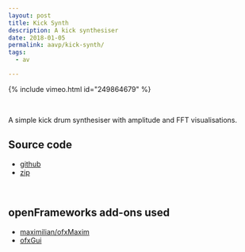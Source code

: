 ```yaml
---
layout: post
title: Kick Synth
description: A kick synthesiser
date: 2018-01-05
permalink: aavp/kick-synth/
tags:
  - av

---
```


{% include vimeo.html id="249864679" %}

<br />

A simple kick drum synthesiser with amplitude and FFT visualisations.

## Source code

- <a href="https://github.com/samludford/fm_synth">github</a>
- <a href="https://github.com/samludford/fm_synth">zip</a>

<br />

## openFrameworks add-ons used

- <a href="https://github.com/micknoise/Maximilian">maximilian/ofxMaxim</a>
- <a href="http://openframeworks.cc/documentation/ofxGui/">ofxGui</a>
